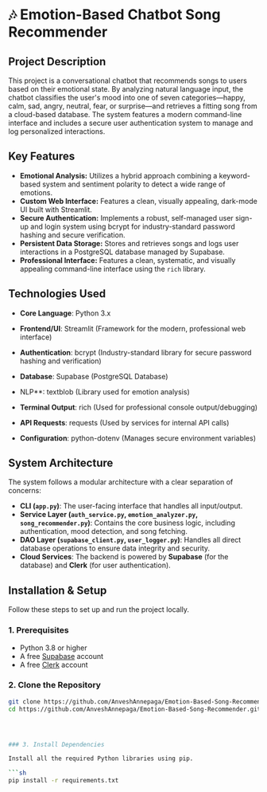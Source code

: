 # 🎶 Emotion-Based Chatbot Song Recommender

## Project Description

This project is a conversational chatbot that recommends songs to users based on their emotional state. By analyzing natural language input, the chatbot classifies the user's mood into one of seven categories—happy, calm, sad, angry, neutral, fear, or surprise—and retrieves a fitting song from a cloud-based database. The system features a modern command-line interface and includes a secure user authentication system to manage and log personalized interactions.

## Key Features

* **Emotional Analysis:** Utilizes a hybrid approach combining a keyword-based system and sentiment polarity to detect a wide range of emotions.
* **Custom Web Interface:** Features a clean, visually appealing, dark-mode UI built with Streamlit.
* **Secure Authentication:**  Implements a robust, self-managed user sign-up and login system using bcrypt for industry-standard password hashing and secure verification.
* **Persistent Data Storage:** Stores and retrieves songs and logs user interactions in a PostgreSQL database managed by Supabase.
* **Professional Interface:** Features a clean, systematic, and visually appealing command-line interface using the `rich` library.

## Technologies Used

* **Core Language**: Python 3.x

* **Frontend/UI**: Streamlit (Framework for the modern, professional web interface)

* **Authentication**: bcrypt (Industry-standard library for secure password hashing and verification)

* **Database**: Supabase (PostgreSQL Database)

* NLP**: textblob (Library used for emotion analysis)

* **Terminal Output**: rich (Used for professional console output/debugging)

* **API Requests**: requests (Used by services for internal API calls)

* **Configuration**: python-dotenv (Manages secure environment variables)

## System Architecture

The system follows a modular architecture with a clear separation of concerns:

-   **CLI (`app.py`)**: The user-facing interface that handles all input/output.
-   **Service Layer (`auth_service.py`, `emotion_analyzer.py`, `song_recommender.py`)**: Contains the core business logic, including authentication, mood detection, and song fetching.
-   **DAO Layer (`supabase_client.py`, `user_logger.py`)**: Handles all direct database operations to ensure data integrity and security.
-   **Cloud Services**: The backend is powered by **Supabase** (for the database) and **Clerk** (for user authentication).

## Installation & Setup

Follow these steps to set up and run the project locally.

### 1. Prerequisites

* Python 3.8 or higher
* A free [Supabase](https://supabase.com/) account
* A free [Clerk](https://clerk.com/) account

### 2. Clone the Repository

```sh
git clone https://github.com/AnveshAnnepaga/Emotion-Based-Song-Recommender.git
cd https://github.com/AnveshAnnepaga/Emotion-Based-Song-Recommender.git




### 3. Install Dependencies

Install all the required Python libraries using pip.

```sh
pip install -r requirements.txt